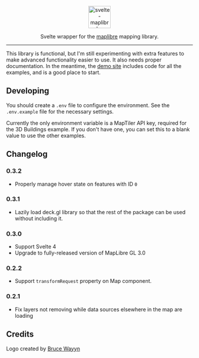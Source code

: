 <p align="center">
<picture>
  <source media="(prefers-color-scheme: dark)" srcset="./static/logos/svelte-maplibre-logo-color-for-dark.svg">
  <img alt="svelte-maplibre logo" height="60px" src="./static/logos/svelte-maplibre-logo-color-for-light.svg" />
</picture>

</p>
<p align="center">Svelte wrapper for the <a href="https://maplibre.org/projects/maplibre-gl-js/">maplibre</a> mapping library.
</p>

---

This library is functional, but I'm still experimenting with extra features to make advanced functionality easier to use. It also needs proper documentation. In the meantime, the [demo site](https://svelte-maplibre.vercel.app) includes code for all the examples, and is a good place to start.

## Developing

You should create a `.env` file to configure the environment. See the `.env.example` file for the
necessary settings.

Currently the only environment variable is a MapTiler API key, required for the 3D Buildings example.
If you don't have one, you can set this to a blank value to use the other examples.

## Changelog

### 0.3.2

- Properly manage hover state on features with ID `0`

### 0.3.1

- Lazily load deck.gl library so that the rest of the package can be used without including it.

### 0.3.0

- Support Svelte 4
- Upgrade to fully-released version of MapLibre GL 3.0

### 0.2.2

- Support `transformRequest` property on Map component.

### 0.2.1

- Fix layers not removing while data sources elsewhere in the map are loading

## Credits

Logo created by [Bruce Wayyn](https://github.com/brucewayyn)
